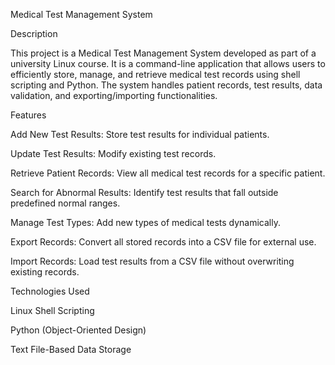 Medical Test Management System

Description

This project is a Medical Test Management System developed as part of a university Linux course. It is a command-line application that allows users to efficiently store, manage, and retrieve medical test records using shell scripting and Python. The system handles patient records, test results, data validation, and exporting/importing functionalities.

Features

Add New Test Results: Store test results for individual patients.

Update Test Results: Modify existing test records.

Retrieve Patient Records: View all medical test records for a specific patient.

Search for Abnormal Results: Identify test results that fall outside predefined normal ranges.

Manage Test Types: Add new types of medical tests dynamically.

Export Records: Convert all stored records into a CSV file for external use.

Import Records: Load test results from a CSV file without overwriting existing records.

Technologies Used

Linux Shell Scripting

Python (Object-Oriented Design)

Text File-Based Data Storage
